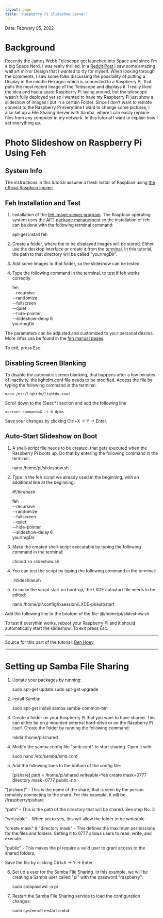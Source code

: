 ```yaml
---
layout: page
title: "Raspberry Pi Slideshow Server"
---
```

Date: February 05, 2022

# Background

Recently the James Webb Telescope got launched into Space and since I'm a big Space Nerd, I was really thrilled. In a [Reddit Post](https://www.reddit.com/r/space/comments/sgmc4e/i_built_a_james_webb_inspired_bit_of_wall_art/) I saw some amazing wall art mirror Design that I wanted to try for myself. When looking through the comments,  I saw some folks discussing the possibility of putting a Display in the middle Hexagon which is connected to a Raspberry Pi, that pulls the most recent Image of the Telescope and displays it. I really liked the idea and had a spare Raspberry Pi laying around, but the telescope wasn't fully deployed yet so I wanted to have my Raspberry Pi just show a slideshow of Images I put in a certain Folder. Since I don't want to remote connect to the Raspberry Pi everytime I want to change some pictures, I also set up a File Sharing Server with Samba, where I can easily replace files from any computer in my network. In this tutorial I want to explain how I set everything up.

# Photo Slideshow on Raspberry Pi Using Feh

## System Info

The instructions in this tutorial assume a fresh Install of Raspbian using [the official Raspbian imager](https://www.raspberrypi.com/documentation/computers/getting-started.html) 

## Feh Installation and Test

1. Installation of the [feh image viewer program](https://feh.finalrewind.org/). The Raspbian operating system uses the [APT package management](https://embeddedinventor.com/sudo-apt-get-install-command-explained-for-beginners/) so the installation of feh can be done with the following terminal command:

    apt-get install feh

2. Create a folder, where the to be displayed Images will be stored. Either use the desktop interface or create it from the [terminal](https://www.techwalla.com/articles/how-to-make-a-folder-in-ubuntu). In this tutorial, the path to that directory will be called "yourImgDir".

3. Add some Images to that folder, so the slideshow can be tested.

4. Type the following command in the terminal, to test if feh works correctly:

    feh \
    --recursive \
    --randomize \
    --fullscreen \
    --quiet \
    --hide-pointer \
    --slideshow-delay 6 \
    yourImgDir

The parameters can be adjusted and customized to your personal desires. More infos can be found in the [feh manual pages](https://linux.die.net/man/1/feh).

To exit, press Esc.

## Disabling Screen Blanking

To disable the automatic screen blanking, that happens after a few minutes of inactivity, the lightdm.conf file needs to be modified. Access the file by typing the following command in the terminal:

    nano /etc/lightdm/lightdm.conf

Scroll down to the [Seat:*] section and add the following line:

    xserver-command=X -s 0 dpms

Save your changes by clicking Ctrl+X -> Y -> Enter.

## Auto-Start Slideshow on Boot

1. A shell-script file needs to be created, that gets executed when the Raspberry Pi boots up. Do that by entering the following command in the terminal:

    nano /home/pi/slideshow.sh

2. Type in the feh script we already used in the beginning, with an additional line at the beginning:

    #!/bin/bash
 
    feh \
    --recursive \
    --randomize \
    --fullscreen \
    --quiet \
    --hide-pointer \
    --slideshow-delay 6 \
    yourImgDir

3. Make the created shell-script executable by typing the following command in the terminal:

    chmod +x slideshow.sh

4. You can test the script by typing the following command in the terminal:

    ./slideshow.sh

5. To make the script start on boot-up, the LXDE autostart file needs to be edited:

    nano /home/pi/.config/lxsession/LXDE-pi/autostart

Add the following line to the bootom of the file:
    @/home/pi/slideshow.sh


To test if everythin works, reboot your Raspberry Pi and it should automatically start the slideshow. To exit press Esc.

---
Source for this part of the tutorial: [Ben Hoey](https://bhoey.com/blog/photo-slideshows-using-raspberry-pi/) 

--- 



# Setting up Samba File Sharing

1. Update your packages by running:

    sudo apt-get update
    sudo apt-get upgrade

2. Install Samba:

    sudo apt-get install samba samba-common-bin

3. Create a folder on your Raspberry Pi that you want to have shared. This can either be on a mounted external hard-drive or on the Raspberry Pi itself. Create the folder by running the following command:

    mkdir /home/pi/shared

4. Modify the samba config file "smb.conf" to start sharing. Open it with

    sudo nano /etc/samba/smb.conf

5. Add the following lines to the bottom of the config file:

    [pishare]
    path = /home/pi/shared
    writeable=Yes
    create mask=0777
    directory mask=0777
    public=no

"[pishare]" - This is the name of the share, that is seen by the person remotely connecting to the share. For this example, it will be //raspberry/pishare

"path" - This is the path of the directory that will be shared. See step No. 3

"writeable" - When set to yes, this will allow the folder to be writeable

"create mask" & "directory mask" - This defines the maximum permissions for the files and folders. Setting it to 0777 allows users to read, write, and execute.

"public" - This makes the pi require a valid user to grant access to the shared folders.

Save the file by clicking Ctrl+X -> Y -> Enter

6. Set up a user for the Samba File Sharing. In this example, we will be creating a Samba user called "pi" with the password "raspberry":

    sudo smbpasswd -a pi

7. Restart the Samba File Sharing service to load the configuration changes:

    sudo systemctl restart smbd

